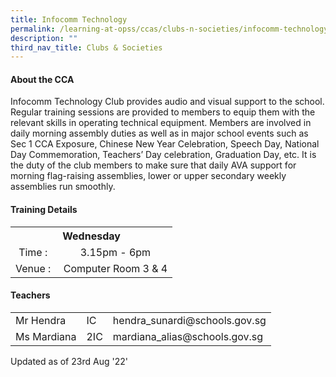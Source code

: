 ```yaml
---
title: Infocomm Technology
permalink: /learning-at-opss/ccas/clubs-n-societies/infocomm-technology/
description: ""
third_nav_title: Clubs & Societies
---
```





<h4>About the CCA</h4>
<p>Infocomm Technology Club provides audio and visual support to the school.<br />Regular training sessions are provided to members to equip them with the relevant skills in operating technical equipment. Members are involved in daily morning assembly duties as well as in major school events such as Sec 1 CCA Exposure, Chinese New Year Celebration, Speech Day, National Day Commemoration, Teachers&rsquo; Day celebration, Graduation Day, etc. It is the duty of the club members to make sure that daily AVA support for morning flag-raising assemblies, lower or upper secondary weekly assemblies run smoothly.</p>
<h4>Training Details</h4>
<table style="margin-left: auto; margin-right: auto;">
<tbody>
<tr>
<th style="text-align: center;" colspan="2">Wednesday</th>
</tr>
<tr style="text-align: center;">
<td>Time :&nbsp;</td>
<td>3.15pm - 6pm</td>
</tr>
<tr style="text-align: center;">
<td>Venue :&nbsp;</td>
<td>Computer Room 3 &amp; 4</td>
</tr>
</tbody>
</table>
<h4>Teachers</h4>
<table>
<tbody>
<tr>
<td>Mr Hendra</td>
<td>IC</td>
<td>hendra_sunardi@schools.gov.sg</td>
</tr>
<tr>
<td>Ms&nbsp;Mardiana</td>
<td>2IC</td>
<td>mardiana_alias@schools.gov.sg</td>
</tr>
</tbody>
</table>
<p>Updated as of 23rd Aug '22'</p>